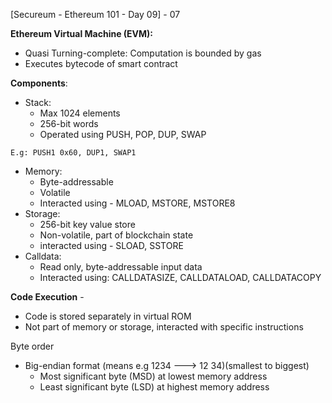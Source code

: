 
[Secureum - Ethereum 101 - Day 09] - 07

**Ethereum Virtual Machine (EVM):**

- Quasi Turning-complete: Computation is bounded by gas 
- Executes bytecode of smart contract 

**Components**:
- Stack:
    - Max 1024 elements 
    - 256-bit words 
    - Operated using PUSH, POP, DUP, SWAP 
```
E.g: PUSH1 0x60, DUP1, SWAP1
```
- Memory: 
    - Byte-addressable 
    - Volatile 
    - Interacted using - MLOAD, MSTORE, MSTORE8
- Storage:
    - 256-bit key value store 
    - Non-volatile, part of blockchain state 
    - interacted using - SLOAD, SSTORE 
- Calldata: 
    - Read only, byte-addressable input data 
    - Interacted using: CALLDATASIZE, CALLDATALOAD, CALLDATACOPY 

**Code Execution** -
- Code is stored separately in virtual ROM 
- Not part of memory or storage, interacted with specific instructions 

Byte order 
- Big-endian format (means e.g 1234 ---> 12 34)(smallest to biggest)
    - Most significant byte (MSD) at lowest memory address 
    - Least significant byte (LSD) at highest memory address 